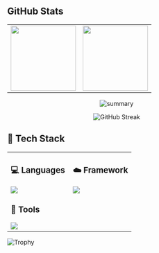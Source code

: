 

## GitHub Stats

<div align="center">
  
<table>
  <tr>
    <td>
      <img src="https://github-readme-activity-graph.vercel.app/graph?username=arkyork&theme=github" height="150"/>
    </td>
    <td>
      <img src="https://github-readme-stats.vercel.app/api/top-langs/?username=arkyork&layout=compact&theme=github_dark&hide=blade&langs_count=12" height="150"/>
    </td>
  </tr>
</table>  

![summary](https://github-profile-summary-cards.vercel.app/api/cards/profile-details?username=arkyork&theme=2077)


![GitHub Streak](https://streak-stats.demolab.com/?user=arkyork&theme=transparent&border_radius=10)
</div>


## 🧰 Tech Stack

<table>
<tr>
<td width="50%" valign="top">

### 💻 Languages  
<img src="https://skillicons.dev/icons?i=python,js,html,css,php,java" />

<br/>

### 📱  Tools  
<img src="https://skillicons.dev/icons?i=vscode,docker" />



</td>
<td width="50%" valign="top">



### ☁️ Framework  

<img src="https://skillicons.dev/icons?i=pytorch,flask,django,laravel," />

</td>
</tr>
</table>

![Trophy](https://github-profile-trophy.vercel.app/?username=arkyork&theme=algolia&no-frame=true)

